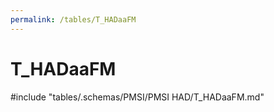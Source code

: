 ```yaml
---
permalink: /tables/T_HADaaFM
---
```

# T_HADaaFM
<!-- SPDX-License-Identifier: MPL-2.0 -->

<!-- ATTENTION : Ne pas supprimer ou modifier la ligne ci-dessous -->
#include "tables/.schemas/PMSI/PMSI HAD/T_HADaaFM.md"
<!-- ATTENTION : Ne pas supprimer ou modifier la ligne ci-dessus -->
